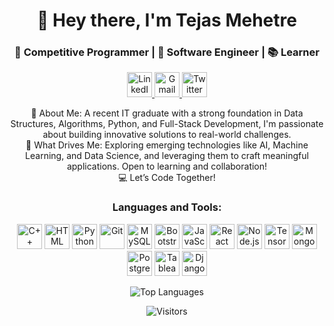 <h1 align="center">👋 Hey there, I'm Tejas Mehetre</h1>
<h3 align="center">🚀 Competitive Programmer | 🤖 Software Engineer | 📚 Learner</h3>
<p align="center">
   <a href="https://www.linkedin.com/in/tejas-mehetre-132850206/" target="_blank">
    <img src="https://img.icons8.com/fluency/48/000000/linkedin.png" alt="LinkedIn" width="40" height="40"/>
  </a>
  
  <a href="mailto:tejasvmehetre@gmail.com" target="_blank">
    <img src="https://img.icons8.com/fluency/48/000000/gmail.png" alt="Gmail" width="40" height="40"/>
  </a>
  
  <a href="https://twitter.com/tejasmehetre2" target="_blank">
    <img src="https://img.icons8.com/fluency/48/000000/twitter.png" alt="Twitter" width="40" height="40"/>
  </a>
 
</p>
<p align="center">
  💬 About Me: A recent IT graduate with a strong foundation in Data Structures, Algorithms, Python, and Full-Stack Development, I'm passionate about building innovative solutions to real-world challenges.<br>
 🌟 What Drives Me: Exploring emerging technologies like AI, Machine Learning, and Data Science, and leveraging them to craft meaningful applications. Open to learning and collaboration! <br>
💻 Let’s Code Together!
</p>
<h3 align="center">Languages and Tools:</h3>
<p align="center">
  <img src="https://img.icons8.com/color/48/000000/c-plus-plus-logo.png" alt="C++" width="40" height="40"/>
  <img src="https://img.icons8.com/color/48/000000/html-5--v1.png" alt="HTML" width="40" height="40"/>
  <img src="https://img.icons8.com/color/48/000000/python.png" alt="Python" width="40" height="40"/>
  <img src="https://img.icons8.com/color/48/000000/git.png" alt="Git" width="40" height="40"/>
  <img src="https://cdn.jsdelivr.net/gh/devicons/devicon/icons/mysql/mysql-original-wordmark.svg" alt="MySQL" width="40" height="40"/>
  <img src="https://cdn.jsdelivr.net/gh/devicons/devicon/icons/bootstrap/bootstrap-plain-wordmark.svg" alt="Bootstrap" width="40" height="40"/>
  <img src="https://img.icons8.com/color/48/000000/javascript--v1.png" alt="JavaScript" width="40" height="40"/>
  <img src="https://cdn.jsdelivr.net/gh/devicons/devicon/icons/react/react-original-wordmark.svg" alt="React" width="40" height="40"/>
  <img src="https://cdn.jsdelivr.net/gh/devicons/devicon/icons/nodejs/nodejs-original-wordmark.svg" alt="Node.js" width="40" height="40"/>
  <img src="https://cdn.jsdelivr.net/gh/devicons/devicon/icons/tensorflow/tensorflow-original-wordmark.svg" alt="TensorFlow" width="40" height="40"/>
  <img src="https://cdn.jsdelivr.net/gh/devicons/devicon/icons/mongodb/mongodb-original-wordmark.svg" alt="MongoDB" width="40" height="40"/>
  <img src="https://cdn.jsdelivr.net/gh/devicons/devicon/icons/postgresql/postgresql-original-wordmark.svg" alt="PostgreSQL" width="40" height="40"/>
  <img src="https://img.icons8.com/color/48/000000/tableau-software.png" alt="Tableau" width="40" height="40"/>
  <img src="https://img.icons8.com/color/48/000000/django.png" alt="Django" width="40" height="40"/>
</p>

<p align="center">
  <img src="https://github-readme-stats.vercel.app/api/top-langs/?username=tejasvm123&hide=css,java,html&langs_count=6&layout=compact" alt="Top Languages"/>
</p>
<p align="center">
  <img src="https://visitor-badge.glitch.me/badge?page_id=tejasvm123.tejasvm123" alt="Visitors" />
</p>
